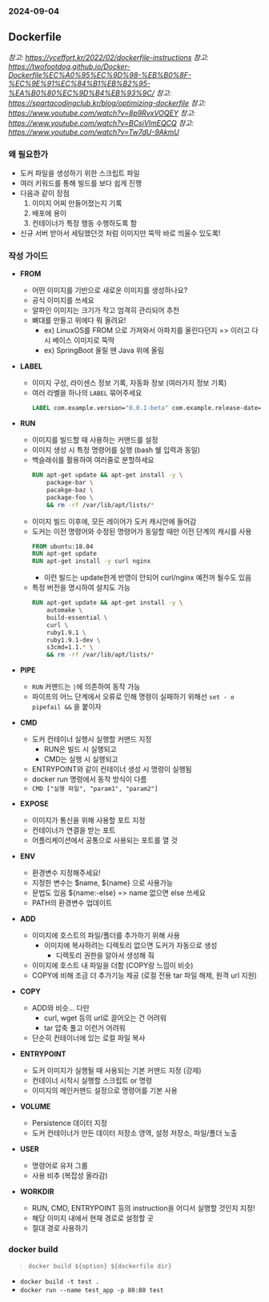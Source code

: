 ### 2024-09-04

## Dockerfile
*참고: https://yceffort.kr/2022/02/dockerfile-instructions*
*참고: https://twofootdog.github.io/Docker-Dockerfile%EC%A0%95%EC%9D%98-%EB%B0%8F-%EC%9E%91%EC%84%B1%EB%B2%95-%EA%B0%80%EC%9D%B4%EB%93%9C/*
*참고: https://spartacodingclub.kr/blog/optimizing-dockerfile*
*참고: https://www.youtube.com/watch?v=8p9RvxVOQEY*
*참고: https://www.youtube.com/watch?v=BCsiVlmEQCQ*
*참고: https://www.youtube.com/watch?v=Tw7dU-9AkmU*
### 왜 필요한가
- 도커 파일을 생성하기 위한 스크립트 파일
- 여러 키워드를 통해 빌드를 보다 쉽게 진행
- 다음과 같이 장점
  1. 이미지 어찌 만들어졌는지 기록
  2. 배포에 용이
  3. 컨테이너가 특정 행동 수행하도록 함
- 신규 서버 받아서 세팅했던것 처럼 이미지만 뚝딱 바로 띄울수 있도록!

### 작성 가이드
- **FROM**
  - 어떤 이미지를 기반으로 새로운 이미지를 생성하나요?
  - 공식 이미지를 쓰세요
  - 알파인 이미지는 크기가 작고 엄격히 관리되어 추천
  - 뼈대를 만들고 위에다 뭐 올려요!
    - ex) LinuxOS를 FROM 으로 가져와서 아파치를 올린다던지 => 이러고 다시 베이스 이미지로 뚝딱
    - ex) SpringBoot 올릴 땐 Java 위에 올림

- **LABEL**
  - 이미지 구성, 라이센스 정보 기록, 자동화 정보 (여러가지 정보 기록)
  - 여러 라벨을 하나의 `LABEL` 묶어주세요
    ```Dockerfile
    LABEL com.example.version="0.0.1-beta" com.example.release-date="2024-09-04"
    ```

- **RUN**
  - 이미지를 빌드할 때 사용하는 커맨드를 설정
  - 이미지 생성 시 특정 명령어를 실행 (bash 쉘 입력과 동일)
  - 백슬래쉬를 활용하여 여러줄로 분할하세요
    ```Dockerfile
    RUN apt-get update && apt-get install -y \
        package-bar \
        pacakge-baz \
        package-foo \
        && rm -rf /var/lib/apt/lists/*
    ```
  - 이미지 빌드 이후에, 모든 레이어가 도커 캐시안에 들어감
  - 도커는 이전 명령어와 수정된 명령어가 동일할 때만 이전 단계의 캐시를 사용
    ```Dockerfile
    FROM ubuntu:18.04
    RUN apt-get update
    RUN apt-get install -y curl nginx
    ```
    - 이런 빌드는 update한게 반영이 안되어 curl/nginx 예전꺼 될수도 있음
  - 특정 버전을 명시하여 설치도 가능
    ```Dockerfile
    RUN apt-get update && apt-get install -y \
        automake \
        build-essential \
        curl \
        ruby1.9.1 \
        ruby1.9.1-dev \
        s3cmd=1.1.* \
        && rm -rf /var/lib/apt/lists/* 
    ```

- **PIPE**
  - `RUN` 커맨드는 `|`에 의존하여 동작 가능
  - 파이프의 어느 단계에서 오류로 인해 명령이 실패하기 위해선 `set - o pipefail &&` 을 붙이자

- **CMD**
  - 도커 컨테이너 실행시 실행할 커맨드 지정
    - RUN은 빌드 시 실행되고
    - CMD는 실행 시 실행되고
  - ENTRYPOINT와 같이 컨테이너 생성 시 명령이 실행됨
  - docker run 명령에서 동작 방식이 다름
  - `CMD ["실행 파일", "param1", "param2"]`

- **EXPOSE**
  - 이미지가 통신을 위해 사용할 포트 지정
  - 컨테이너가 연결을 받는 포트
  - 어플리케이션에서 공통으로 사용되는 포트를 열 것

- **ENV**
  - 환경변수 지정해주세요!
  - 지정한 변수는 $name, ${name} 으로 사용가능
  - 문법도 있음 ${name:-else} => name 없으면 else 쓰세요
  - PATH의 환경변수 업데이트

- **ADD**
  - 이미지에 호스트의 파일/폴더를 추가하기 위해 사용
    - 이미지에 복사하려는 디렉토리 없으면 도커가 자동으로 생성
      - 디렉토리 권한을 알아서 생성해 줘
  - 이미지에 호스트 내 파일을 더함 (COPY랑 느낌이 비슷)
  - COPY에 비해 조금 더 추가기능 제공 (로컬 전용 tar 파일 해제, 원격 url 지원)

- **COPY**
  - ADD와 비슷... 다만
    - curl, wget 등의 url로 끌어오는 건 어려워
    - tar 압축 풀고 이런거 어려워
  - 단순히 컨테이너에 있는 로컬 파일 복사 

- **ENTRYPOINT**
  - 도커 이미지가 실행될 때 사용되는 기본 커맨드 지정 (강제)
  - 컨테이너 시작시 실행할 스크립트 or 명령
  - 이미지의 메인커맨드 설정으로 명령어를 기본 사용

- **VOLUME**
  - Persistence 데이터 지정
  - 도커 컨테이너가 만든 데이터 저장소 영역, 설정 저장소, 파일/폴더 노출

- **USER**
  - 명령어로 유저 그룹
  - 사용 비추 (복잡성 올라감)

- **WORKDIR**
  - RUN, CMD, ENTRYPOINT 등의 instruction을 어디서 실행할 것인지 지정!
  - 해당 이미지 내에서 현재 경로로 설정할 곳
  - 절대 경로 사용하기

### docker build 
> `docker build ${option} ${dockerfile dir}`
- `docker build -t test .`
- `docker run --name test_app -p 80:80 test`


